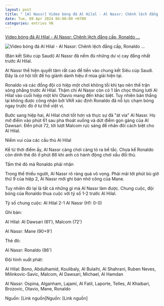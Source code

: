 ```yaml
---
layout: post
title: " [Al Nassr] Video bóng đá Al Hilal - Al Nassr: Chênh lệch đẳng cấp, Ronaldo ..."
date: Tue, 09 Apr 2024 04:00:00 +0700
categories: entries VN
---
```

[Video bóng đá Al Hilal - Al Nassr: Chênh lệch đẳng cấp, Ronaldo ...](https://www.24h.com.vn/bong-da/video-bong-da-al-hilal-al-nassr-chenh-lech-dang-cap-ronaldo-dinh-the-do-sieu-cup-saudi-c48a1558110.html)

![Video bóng đá Al Hilal - Al Nassr: Chênh lệch đẳng cấp, Ronaldo ...](https://icdn.24h.com.vn/upload/2-2024/images/2024-04-09/1712617614-847-thumbnail-width1200height628-watermark.jpg)

(Bán kết Siêu cúp Saudi) Al Nassr đã nếm đủ những dư vị cay đắng nhất trước Al Hilal.

Al Nassr thể hiện quyết tâm rất cao để tiến vào chung kết Siêu cúp Saudi. Đây là cơ hội tốt để họ giành danh hiệu ở mùa giải hiện tại.

Ronaldo và các đồng đội có hiệp một chơi không tồi khi tạo nên thế trận sòng phẳng trước Al Hilal. Thậm chí Al Nassr còn có 1 lần chọc thủng lưới Al Hilal vào cuối hiệp một khi Otavio mang đến khác biệt. Tuy nhiên bàn thắng lại không được công nhận bởi VAR xác định Ronaldo đã nỗ lực chạm bóng ngay trước đó ở tư thế việt vị.

Bước sang hiệp hai, Al Hilal chơi tốt hơn và thực sự đã "át vía" Al Nassr. Họ mở điểm vào phút 61 sau pha thoát xuống và dứt điểm gọn gàng của Al Dawsari. Đến phút 72, tới lượt Malcom rực sáng để nhân đôi cách biệt cho Al Hilal.

Niềm vui của các cầu thủ Al Hilal

Kể từ thời điểm ấy, Al Nassr càng chơi càng tỏ ra bế tắc. Chưa kể Ronaldo còn dính thẻ đỏ ở phút 86 khi anh có hành động chơi xấu đối thủ.

Tấm thẻ đỏ mà Ronaldo phải nhận

Trong thế thiếu người, Al Nassr rõ ràng quá vô vọng. Phải mãi tới phút bù giờ thứ 9 của hiệp 2, Al Nassr mới ghi bàn nhờ công của Mane.

Tuy nhiên đó lại là tất cả những gì mà Al Nassr làm được. Chung cuộc, đội bóng của Ronaldo thua cuộc với tỷ số 1-2 trước Al Hilal.

Tỷ số chung cuộc: Al Hilal 2-1 Al Nassr (H1: 0-0)

Ghi bàn:

Al Hilal: Al Dawsari (61'), Malcom (72')

Al Nassr: Mane (90+9')

Thẻ đỏ:

Al Nassr: Ronaldo (86')

Đội hình xuất phát:

Al Hilal: Bono, Abdulhamid, Koulibaly, Al Bulaihi, Al Shahrani, Ruben Neves, Milinkovic-Savic, Malcom, Al Dawsari, Michael, Al Hamdan

Al Nassr: Ospina, Alganham, Lajami, Al Fatil, Laporte, Telles, Al Khaibari, Brozovic, Otavio, Mane, Ronaldo

Nguồn: [Link nguồn]Nguồn: [Link nguồn]

